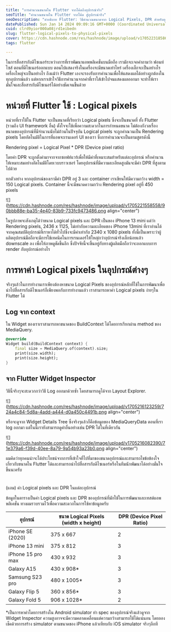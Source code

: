```yaml
---
title: "การคำนวณขนาดใน Flutter จากโค้ดถึงอุปกรณ์จริง"
seoTitle: "คำนวณขนาดใน Flutter จากโค้ด สู่อุปกรณ์จริง"
seoDescription: "คำอธิบาย Flutter: วิธีคำนวณขนาดจาก Logical Pixels, DPR สำหรับอุปกรณ์ เพื่อกานสื่อสารกับดีไซเนอร์ และพัฒนาแอพมือถือ"
datePublished: Sun Jan 14 2024 09:09:16 GMT+0000 (Coordinated Universal Time)
cuid: clrd9yior000a08jrd1eibedn
slug: flutter-logical-pixels-to-physical-pixels
cover: https://cdn.hashnode.com/res/hashnode/image/upload/v1705223185860/45a8df96-91a3-4e90-b19f-00349d89d6f6.png
tags: flutter

---
```


ในการสื่อสารกับดีไซเนอร์ระหว่างการที่เราพัฒนาแอพพลิเคชั่นบนมือถือ เรามักจะเจอคำถามว่า ฟอนท์ไซส์ ตอนที่ดีไซเนอร์ออกแบบ ตอนไปแสดงจริงในเครื่องจะมีขนาดเท่าไหร่ เครื่องเล็กจะเป็นอย่างไร เครื่องใหญ่จะเป็นอย่างไร ถึงแม้ว่า Flutter เองจะรองรับการคำนวนเพื่อให้แสดงผลได้อย่างถูกต้องในทุกอุปกรณ์แล้ว แต่หากเราเข้าใจวิธีการคำนวนจากค่าที่เราใส่เข้าไปจนแสดงผลออกมา จะทำให้เรามั่นใจและสื่อสารกับดีไซเนอร์ได้อย่างชัดเจนขึ้นด้วย

# หน่วยที่ Flutter ใช้ : Logical pixels

หน่วยที่เราใช้ใน Flutter จะเป็นขนาดที่เรียกว่า Logical pixels ซึ่งจะเป็นขนาดที่ ทั้ง Flutter (รวมถึง UI framework อื่น) ตั้งใจจะใช้เพื่อความสะดวกในการกำหนดขนาด ไม่ต้องกังวลเรื่องขนาดของอุปกรณ์ที่มีจำนวนนับไม่ถ้วนในปัจจุบัน Logical pixels จะถูกคำณวนเป็น Rendering pixels โดยอัตโนมัติในการที่แอพจะเรนเดอร์ UI ของเรา ซึ่งการคำนวณจะเป็นตามสูตรดังนี้

Rendering pixel = Logical Pixel \* DPR (Device pixel ratio)

โดยค่า DPR จะถูกตั้งค่ามาจากจากซอฟท์แวร์เพื่อให้มีค่าที่เหมาะสมสำหรับแต่ละอุปกรณ์ หรือคำนวนให้เหมาะสมอย่างอัตโนมัติโดยเวบบราวเซอร์ โดยอุปกรณ์ที่มีความละเอียดสูงมันจะมีค่า DPR ที่สูงตามไปด้วย

ยกตัวอย่าง หากอุปกรณ์ของเรามีค่า DPR อยู่ 3 และ container เราเขียนให้มีความกว้าง width = 150 Logical pixels. Container นี้จะมีขนาดความกว้าง Rendering pixel อยู่ที่ 450 pixels

![](https://cdn.hashnode.com/res/hashnode/image/upload/v1705221558558/90bbb88e-ba35-4e40-83b9-733fc9473486.png align="center")

ในรูปภาพจะสังเกตุได้ว่าขนาด Logical pixels และ DPR เป็นของ iPhone 13 mini แต่ว่า Rendering pixels, 2436 x 1125, ไม่เท่ากับความละเอียดของ iPhone 13mini ที่เราอ่านได้จากคุณสมบัติอุปกรณ์ที่เราหาได้ทั่วไปซึ่งจะมีค่าเท่ากับ 2340 x 1080 pixels ทั้งนี้เป็นเพราะว่าผู้ผลิตอุปกรณ์มือถือจะมีการใช้เทคนิคในการเรนเดอร์ให้ใหญ่กว่าอุปกรณ์จริงเล็กน้อยแล้ว downscale ลง เพื่อให้ภาพดูชัดขึ้นอีก ซึ่งปัจจัยนี้จะขึ้นอยู่กับทางผู้ผลิตมือถือว่าจะออกแบบการ ​render กับอุปกรณ์อย่างไร

# การหาค่า Logical pixels ในอุปกรณ์ต่างๆ

จริงๆแล้วในการทำงานเราเพียงต้องหาขนาด Logical Pixels ของอุปกรณ์หลักที่ใช้ในการพัฒนาเพื่อนำไปสื่อสารกับดีไซเนอร์ก็เพียงพอกับการทำงานแล้ว เราสามารถหาค่า Logical pixels ง่ายๆใน Flutter ได้

## Log จาก context

ใน Widget ของเราเราสามารถหาขนาดของ BuildContext ได้โดยการเรียกผ่าน method ของ MediaQuery.

```dart
@override
Widget build(BuildContext context) {
    final size = MediaQuery.of(context).size;
    print(size.width);
    print(size.height);
}
```

## จาก Flutter Widget Inspector

วิธีนี้จริงๆจะสะดวกกว่าวิธี Log ออกมาด้วยซ้ำ โดยสามารถดูได้จาก Layout Explorer.

![](https://cdn.hashnode.com/res/hashnode/image/upload/v1705216123259/724a4c84-5d8a-4add-a444-d0a450c4491b.png align="center")

หรือจะดูจาก Widget Details Tree ซึ่งจริงๆแล้วก็คือข้อมูลของ MediaQueryData ตอนที่เรา log ออกมา แต่ในนี้เรายังสามารถดูค่าอื่นอย่างเช่น DPR ได้ในที่เดียวกัน

![](https://cdn.hashnode.com/res/hashnode/image/upload/v1705216082390/71e379a6-f39d-40ee-8a79-9a54b93a23b0.png align="center")

ผมคิดว่าทุกคนน่าจะได้ประโยชน์จากการที่เข้าใจที่ไปที่มาของขนาดอุปกรณ์และสามารถไขข้อข้องใจเกี่ยวกับขนาดใน Flutter ได้และสามารถนำไปสื่อสารกับดีไซเนอร์หรือในทีมนักพัฒนาได้อย่างมั่นใจขึ้นนะครับ

#   
(แถม) ค่า Logical pixels และ DPR ในแต่ละอุปกรณ์

ข้อมูลในตารางเป็นค่า Logical pixels และ DPR ของอุปกรณ์ที่มักใช้ในการพัฒนาและเทสต์แอพพลิเคชั่น ทางผมรวบรวมไว้เพื่อความสะดวกในการใช้หาข้อมูลครับ

| อุปกรณ์ | ขนาด Logical Pixels (width x height) | DPR (Device Pixel Ratio) |
| --- | --- | --- |
| iPhone SE (2020) | 375 x 667 | 2 |
| iPhone 13 mini | 375 x 812 | 3 |
| iPhone 15 pro max | 430 x 932 | 3 |
| Galaxy A15 | 430 x 908\* | 3 |
| Samsung S23 pro | 480 x 1005\* | 3 |
| Galaxy Flip 5 | 360 x 856\* | 3 |
| Galaxy Fold 5 | 906 x 1028\* | 2 |

\*เป็นการหาค่าโดยการสร้างใน Android simulator ทำ spec ของอุปกรณ์จริงแล้วดูจาก Widget Inspector ความสูงอาจจะมีความคลาดเคลื่อนแต่ความกว้างสามารถใช้ได้แน่นอน โดยลองเช็คด้วยการสร้าง simulator ตามขนาดของ iPhone แล้วเทียบกับ iOS simulator จริงๆอีกที